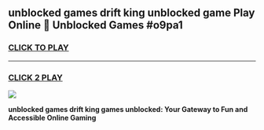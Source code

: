
## unblocked games drift king unblocked game Play Online 👋 Unblocked Games #o9pa1
<h3>
<a href="https://premium.freeplayer.one?title=unblocked_games_drift_king&ref=21F">CLICK TO PLAY</a></h3>
<hr>

<h3>
<a href="https://premium.freeplayer.one?title=unblocked_games_drift_king&ref=21F">CLICK 2 PLAY</a>
  
</h3>

<a href="https://premium.freeplayer.one?title=unblocked_games_drift_king&ref=21F/"><img src="https://clearcache.store/games.png"></a>


**unblocked games drift king games unblocked: Your Gateway to Fun and Accessible Online Gaming**
